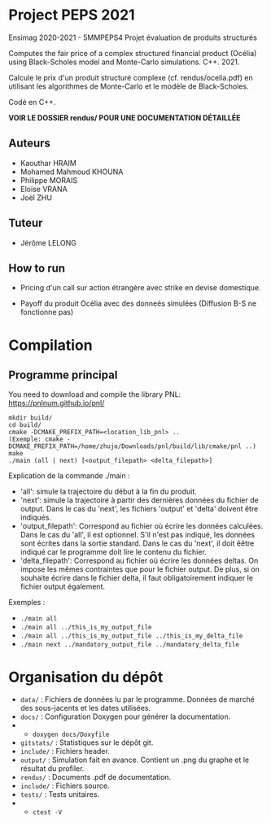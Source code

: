 # Project PEPS 2021

Ensimag 2020-2021 - 5MMPEPS4 Projet évaluation de produits structurés

Computes the fair price of a complex structured financial product (Océlia) using Black-Scholes model and Monte-Carlo simulations. C++. 2021.

Calcule le prix d'un produit structuré complexe (cf. rendus/ocelia.pdf) en utilisant les algorithmes de Monte-Carlo et le modèle de Black-Scholes.

Codé en C++.

**VOIR LE DOSSIER rendus/ POUR UNE DOCUMENTATION DÉTAILLÉE**

## Auteurs

* Kaouthar HRAIM
* Mohamed Mahmoud KHOUNA
* Philippe MORAIS
* Eloïse VRANA
* Joël ZHU

## Tuteur 

* Jérôme LELONG

## How to run

* Pricing d'un call sur action étrangère avec strike en devise domestique.

* Payoff du produit Océlia avec des donneés simulées (Diffusion B-S ne fonctionne pas)

# Compilation

## Programme principal

You need to download and compile the library PNL: https://pnlnum.github.io/pnl/

```
mkdir build/
cd build/
cmake -DCMAKE_PREFIX_PATH=<location_lib_pnl> ..
(Exemple: cmake -DCMAKE_PREFIX_PATH=/home/zhujo/Downloads/pnl/build/lib/cmake/pnl ..)
make
./main (all | next) [<output_filepath> <delta_filepath>]
```

Explication de la commande ./main :
* 'all': simule la trajectoire du début à la fin du produit.
* 'next': simule la trajectoire à partir des dernières données du fichier de output. Dans le cas du 'next', les fichiers 'output' et 'delta' doivent être indiqués.
* 'output_filepath': Correspond au fichier où écrire les données calculées. Dans le cas du 'all', il est optionnel. S'il n'est pas indiqué, les données sont écrites dans la sortie standard. Dans le cas du 'next', il doit êêtre indiqué car le programme doit lire le contenu du fichier.
* 'delta_filepath': Correspond au fichier où écrire les données deltas. On impose les mêmes contraintes que pour le fichier output. De plus, si on souhaite écrire dans le fichier delta, il faut obligatoirement indiquer le fichier output également.

Exemples :

* ``` ./main all ```
* ``` ./main all ../this_is_my_output_file ```
* ``` ./main all ../this_is_my_output_file ../this_is_my_delta_file ```
* ``` ./main next ../mandatory_output_file ../mandatory_delta_file ```

# Organisation du dépôt

* ``` data/ ``` : Fichiers de données lu par le programme. Données de marché des sous-jacents et les dates utilisées.
* ``` docs/ ``` : Configuration Doxygen pour générer la documentation.
* * ``` doxygen docs/Doxyfile ```
* ``` gitstats/ ``` : Statistiques sur le dépôt git.
* ``` include/ ``` : Fichiers header.
* ``` output/ ``` : Simulation fait en avance. Contient un .png du graphe et le résultat du profiler.
* ``` rendus/ ``` : Documents .pdf de documentation.
* ``` include/ ``` : Fichiers source.
* ``` tests/ ``` : Tests unitaires.
* * ``` ctest -V ```
